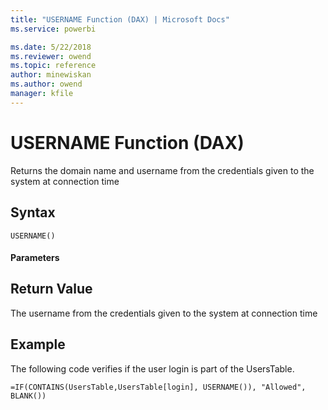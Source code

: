 ```yaml
---
title: "USERNAME Function (DAX) | Microsoft Docs"
ms.service: powerbi 

ms.date: 5/22/2018
ms.reviewer: owend
ms.topic: reference
author: minewiskan
ms.author: owend
manager: kfile
---
```

# USERNAME Function (DAX)
Returns the domain name and username from the credentials given to the system at connection time  
  
## Syntax  
  
```dax
USERNAME()  
```
  
#### Parameters  
  
## Return Value  
The username from the credentials given to the system at connection time  
  
  
## Example  
The following code verifies if the user login is part of the UsersTable.  
  
```dax
=IF(CONTAINS(UsersTable,UsersTable[login], USERNAME()), "Allowed", BLANK())  
```
